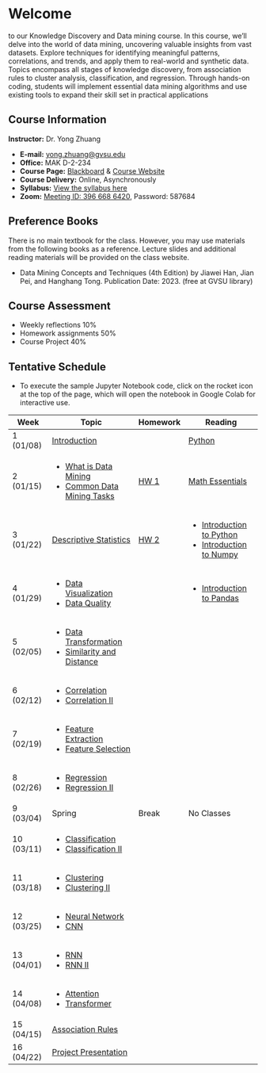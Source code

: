 # Welcome

to our Knowledge Discovery and Data mining course. In this course, we’ll delve into the world of data mining, uncovering valuable insights from vast datasets. Explore techniques for identifying meaningful patterns, correlations, and trends, and apply them to real-world and synthetic data. Topics encompass all stages of knowledge discovery, from association rules to cluster analysis, classification, and regression. Through hands-on coding, students will implement essential data mining algorithms and use existing tools to expand their skill set in practical applications

## Course Information

**Instructor:** Dr. Yong Zhuang

- <i class="fa fa-envelope"></i> **E-mail:** [yong.zhuang@gvsu.edu](mailto:yong.zhuang@gvsu.edu)
- <i class="fa fa-building"></i> **Office:** MAK D-2-234
- <i class="fa fa-book"></i> **Course Page:** [Blackboard](https://lms.gvsu.edu/) & [Course Website](https://gvsu-cis635.github.io)
- <i class="fa fa-chalkboard-teacher"></i> **Course Delivery:** Online, Asynchronously
- <i class="fa fa-book-reader"></i> **Syllabus:** [View the syllabus here](assets/pdf/syllabus.pdf)
- <i class="fa fa-video"></i> **Zoom:** [Meeting ID: 396 668 6420](https://gvsu-edu.zoom.us/j/3966686420?pwd=WGxpc0N4YWcvOU9aWGxWZGYxbXZUdz09), Password: 587684

## Preference Books

There is no main textbook for the class. However, you may use materials from the following books as a reference. Lecture slides and additional reading materials will be provided on the class website.

- Data Mining Concepts and Techniques (4th Edition) by Jiawei Han, Jian Pei, and Hanghang Tong. Publication Date: 2023. (free at GVSU library)

## Course Assessment

- Weekly reflections 10\%
- Homework assignments 50\%
- Course Project 40\%

<!-- Syllabus can be found [here](Syllabus_CIS635_F2023.pdf). -->
<!-- <iframe src="assets/pdf/syllabus.pdf" style="width:100%; height:600px;" frameborder="0"></iframe> -->

## Tentative Schedule

- To execute the sample Jupyter Notebook code, click on the rocket icon <i class="fa fa-rocket" aria-hidden="true"></i> at the top of the page, which will open the notebook in Google Colab for interactive use.

| Week | Topic | Homework | Reading |
| --- | --- | --- | --- |
| 1 (01/08) | [Introduction](assets/pdf/course-introduction.pdf) |  | [Python](./python-resources.md) |
| 2 (01/15) | <ul><li>[What is Data Mining](assets/pdf/data-mining-intro.pdf)</li><li>[Common Data Mining Tasks](assets/pdf/data-mining-tasks.pdf)</li></ul> | [HW 1](homeworks/1.md) | [Math Essentials](https://courses.washington.edu/css490/2012.Winter/lecture_slides/02_math_essentials.pdf) |
| 3 (01/22) | [Descriptive Statistics](assets/pdf/data-exploration-descriptive-statistics.pdf) | [HW 2](homeworks/2.md) | <ul><li>[Introduction to Python](samples/python.ipynb)</li><li>[Introduction to Numpy](samples/numpy.ipynb)</li></ul> |
| 4 (01/29) | <ul><li>[Data Visualization]()</li><li> [Data Quality]()</li></ul> |  | <ul><li>[Introduction to Pandas](samples/pandas.ipynb)</li></ul> |
| 5 (02/05) | <ul><li>[Data Transformation]()</li><li> [Similarity and Distance]()</li></ul> |  |  |
| 6 (02/12) | <ul><li>[Correlation]()</li><li> [Correlation II]()</li></ul> |  |  |
| 7 (02/19) | <ul><li>[Feature Extraction]()</li><li> [Feature Selection]()</li></ul> |  |  |
| 8 (02/26) | <ul><li>[Regression]()</li><li> [Regression II]()</li></ul> |  |  |
| 9 (03/04) | Spring | Break | No Classes |
| 10 (03/11) | <ul><li>[Classification]()</li><li> [Classification II]()</li></ul> |  |  |
| 11 (03/18) | <ul><li>[Clustering]()</li><li> [Clustering II]()</li></ul> |  |  |
| 12 (03/25) | <ul><li>[Neural Network]()</li><li> [CNN]()</li></ul> |  |  |
| 13 (04/01) | <ul><li>[RNN]()</li><li> [RNN II]()</li></ul> |  |  |
| 14 (04/08) | <ul><li>[Attention]()</li><li> [Transformer]()</li></ul> |  |  |
| 15 (04/15) | [Association Rules]() |  |  |
| 16 (04/22) | [Project Presentation]() |  |  |

